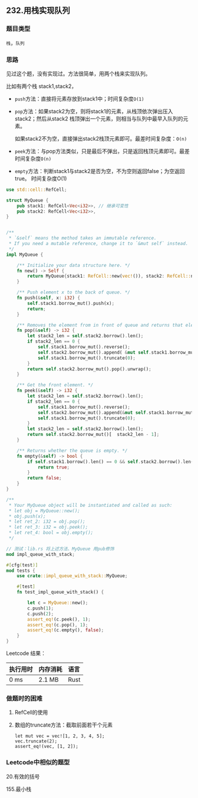 ## 232.用栈实现队列

### 题目类型

`栈`，`队列`

### 思路

见过这个题，没有实现过。方法很简单，用两个栈来实现队列。

比如有两个栈 stack1,stack2，

- `push`方法：直接将元素存放到stack1中；时间复杂度`O(1)`

- `pop`方法：如果stack2为空，则将stack1的元素，从栈顶依次弹出压入stack2；然后从stack2 栈顶弹出一个元素，则相当与队列中最早入队列的元素。

  如果stack2不为空，直接弹出stack2栈顶元素即可。最差时间复杂度：`O(n)`

- `peek`方法：与pop方法类似，只是最后不弹出，只是返回栈顶元素即可。最差时间复杂度`O(n)`

- `empty`方法：判断stack1与stack2是否为空，不为空则返回false；为空返回true。 时间复杂度O(1)

```rust
use std::cell::RefCell;

struct MyQueue {
    pub stack1: RefCell<Vec<i32>>, // 继承可变性
    pub stack2: RefCell<Vec<i32>>,
}


/**
 * `&self` means the method takes an immutable reference.
 * If you need a mutable reference, change it to `&mut self` instead.
 */
impl MyQueue {

    /** Initialize your data structure here. */
    fn new() -> Self {
        return MyQueue{stack1: RefCell::new(vec!()), stack2: RefCell::new(vec!())};
    }

    /** Push element x to the back of queue. */
    fn push(&self, x: i32) {
        self.stack1.borrow_mut().push(x);
        return;
    }

    /** Removes the element from in front of queue and returns that element. */
    fn pop(&self) -> i32 {
        let stack2_len = self.stack2.borrow().len();
        if stack2_len == 0 {
            self.stack1.borrow_mut().reverse();
            self.stack2.borrow_mut().append( &mut self.stack1.borrow_mut());
            self.stack1.borrow_mut().truncate(0);
        }
        return self.stack2.borrow_mut().pop().unwrap();
    }

    /** Get the front element. */
    fn peek(&self) -> i32 {
        let stack2_len = self.stack2.borrow().len();
        if stack2_len == 0 {
            self.stack1.borrow_mut().reverse();
            self.stack2.borrow_mut().append(&mut self.stack1.borrow_mut());
            self.stack1.borrow_mut().truncate(0);
        }
        let stack2_len = self.stack2.borrow().len();
        return self.stack2.borrow_mut()[  stack2_len - 1];
    }

    /** Returns whether the queue is empty. */
    fn empty(&self) -> bool {
        if self.stack1.borrow().len() == 0 && self.stack2.borrow().len() == 0{
            return true;
        }
        return false;
    }
}

/**
 * Your MyQueue object will be instantiated and called as such:
 * let obj = MyQueue::new();
 * obj.push(x);
 * let ret_2: i32 = obj.pop();
 * let ret_3: i32 = obj.peek();
 * let ret_4: bool = obj.empty();
 */
```



```rust
// 测试：lib.rs 将上述方法、MyQueue 用pub修饰
mod impl_queue_with_stack;

#[cfg(test)]
mod tests {
    use crate::impl_queue_with_stack::MyQueue;

    #[test]
    fn test_impl_queue_with_stack() {

        let c = MyQueue::new();
        c.push(1);
        c.push(2);
        assert_eq!(c.peek(), 1);
        assert_eq!(c.pop(), 1);
        assert_eq!(c.empty(), false);
    }
}
```

Leetcode 结果：

| 执行用时 | 内存消耗 | 语言 |
| :------- | :------- | :--- |
| 0 ms     | 2.1 MB   | Rust |

### 做题时的困难

1. RefCell的使用

2. 数组的truncate方法：截取前面若干个元素

   ```
   let mut vec = vec![1, 2, 3, 4, 5];
   vec.truncate(2);
   assert_eq!(vec, [1, 2]);
   ```

### Leetcode中相似的题型

20.有效的括号

155.最小栈



